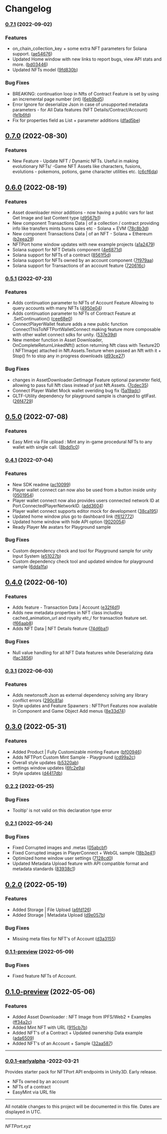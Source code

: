 # Changelog

### [0.7.1](https://github.com/nftport/nftport-unity/compare/v0.7.0...v0.7.1) (2022-09-02)


### Features

* on_chain_collection_key + some extra NFT parameters for Solana support. ([ae54676](https://github.com/nftport/nftport-unity/commit/ae546769a0b900c964bc265c08e89564e22a8ce3))
* Updated Home window with new links to report bugs, view API stats and more. ([bd03446](https://github.com/nftport/nftport-unity/commit/bd0344671a4b1b5c17b4a590fdd5393281e69e14))
* Updated NFTs model ([9fd830b](https://github.com/nftport/nftport-unity/commit/9fd830b8e2c059560da4cfe8a8994b7a6552315e))


### Bug Fixes

* BREAKING: continuation loop in Nfts of Contract Feature is set by using an incremental page number (int) ([6eb9bd5](https://github.com/nftport/nftport-unity/commit/6eb9bd522d0f4a0afd735c6fd60b7936b5295fdd))
* Error Ignore for deserialize Json in case of unsupported metadata parameters - for All Data features (NFT Details/Contract/Account) ([fe1b6fd](https://github.com/nftport/nftport-unity/commit/fe1b6fdd9b670afec8407cc443f6a92fc6ae64e9))
* Fix for properties field as List + parameter additions ([dfad5be](https://github.com/nftport/nftport-unity/commit/dfad5be31cc764968f4e628fdde95d3763dab29d))

## [0.7.0](https://github.com/nftport/nftport-unity/compare/v0.6.0...v0.7.0) (2022-08-30)


### Features

* New Feature - Update NFT / Dynamic NFTs. Useful in making evolutionary NFTs/ -Game NFT Assets like characters, fusions, evolutions - pokemons, potions, game character utilities etc. ([c6cf6da](https://github.com/nftport/nftport-unity/commit/c6cf6da399ecca00070da4b906ce387df0867961))

## [0.6.0](https://github.com/nftport/nftport-unity/compare/v0.5.1...v0.6.0) (2022-08-19)


### Features

* Asset downloader minor additions - now having a public vars for last Get Image and last Content type ([d9567b1](https://github.com/nftport/nftport-unity/commit/d9567b169b5b2c149f159f82364d84d57524230a))
* New component Transactions Data | of a collection / contract providing info like transfers mints burns sales etc - Solana + EVM ([78c8b3d](https://github.com/nftport/nftport-unity/commit/78c8b3d2d1a64715500e47f66599ec016ac827b3))
* New component Transactions Data | of an NFT -  Solana + Ethereum ([b2eea29](https://github.com/nftport/nftport-unity/commit/b2eea297bb50fc9690196eea5d6291e69522437e))
* NFTPort home window updates with new example projects ([a1a2479](https://github.com/nftport/nftport-unity/commit/a1a24790cbbe540923348949e4785589c0902411))
* Solana support for NFT Details component ([4e6871d](https://github.com/nftport/nftport-unity/commit/4e6871db39f799ab8bd43b2fe3d7e3d698904ec4))
* Solana support for NFTs of a contract ([8561f5d](https://github.com/nftport/nftport-unity/commit/8561f5d47ff3e0b0d69652b91c08b51cdbf9cf32))
* Solana support for NFTs owned by an account component ([7f979aa](https://github.com/nftport/nftport-unity/commit/7f979aaaeeead6e1cfbdc97ede900aa82d8e9b0b))
* Solana support for Transactions of an account feature ([720616c](https://github.com/nftport/nftport-unity/commit/720616c6e71b74a17f445ba344385660f03be3e6))

### [0.5.1](https://github.com/nftport/nftport-unity/compare/v0.5.0...v0.5.1) (2022-07-23)


### Features

* Adds continuation parameter to NFTs of Account Feature Allowing to query accounts with many NFTs ([4950e04](https://github.com/nftport/nftport-unity/commit/4950e04e4f873e9e2a45f026e8907845c647792f))
* Adds continuation parameter to NFTs of Contract Feature at .SetContinuation() ([cee68e0](https://github.com/nftport/nftport-unity/commit/cee68e0e2bba0ff949bfdad43acfbba37187e1cc))
* ConnectPlayerWallet feature adds a new public function ConnectThisToNFTPortWalletConnect making feature more composable with other wallet connect sdks for unity. ([537e39d](https://github.com/nftport/nftport-unity/commit/537e39d7590defdd0cd514450df5690e68c2df6c))
* New member function in Asset Downloader, OnCompleteReturnLinkedNft() action returning Nft class with Texture2D ( NFTImage) attached in Nft.Assets.Texture when passed an Nft with it + Stop() fn to stop any in progress downloads ([d93ce27](https://github.com/nftport/nftport-unity/commit/d93ce273c7708723dbc7937f7e1d6eae60423001))


### Bug Fixes

* changes in AssetDownloader.GetImage Feature optional parameter field, allowing to pass full Nft class instead of just Nft.Assets. ([7cdec35](https://github.com/nftport/nftport-unity/commit/7cdec35ddeb6d532504eb99a857f35efe9a5921b))
* Connect Player Wallet Mock wallet overiding bug fix ([5a19adc](https://github.com/nftport/nftport-unity/commit/5a19adc7398ebdc719c6add5ff207cfb8eb4a0a8))
* GLTF-Utility dependency for playground sample is changed to gtlFast. ([26f4729](https://github.com/nftport/nftport-unity/commit/26f4729e2b24e0d2ec579c725f01886d58919cde))

## [0.5.0](https://github.com/nftport/nftport-unity/compare/v0.4.1...v0.5.0) (2022-07-08)


### Features

* Easy Mint via File upload : Mint any in-game procedural NFTs to any wallet with single call. ([8bdd1c0](https://github.com/nftport/nftport-unity/commit/8bdd1c0229eb98dbaeaaff2a5753d4b4bd7f0132))

### [0.4.1](https://github.com/nftport/nftport-unity/compare/v0.4.0...v0.4.1) (2022-07-04)


### Features

* New SDK readme ([ac10099](https://github.com/nftport/nftport-unity/commit/ac1009968e225da6651b0f16f173b5cade690bc7))
* Player wallet connect can now also be used from a button inside unity ([0501954](https://github.com/nftport/nftport-unity/commit/0501954bcf7b9c9128b03912aad1325dfaaf0683))
* Player wallet connect now also provides users connected network ID at Port.ConnectedPlayerNetworkID. ([add3604](https://github.com/nftport/nftport-unity/commit/add3604015ca30f680d8092995f7ed7a11b186c0))
* Player wallet connect supports editor mock for development ([38ca195](https://github.com/nftport/nftport-unity/commit/38ca195a154d1fcd53329680f147430817bb34ca))
* Updated home window plus go to dashboard link ([f612772](https://github.com/nftport/nftport-unity/commit/f612772236537224496dc6c2706d3c8186a783b0))
* Updated home window with hide API option ([9020054](https://github.com/nftport/nftport-unity/commit/9020054ec1fe0bb852c00753b95b1a0b10dd1d97))
* Ready Player Me avatars for Playground sample


### Bug Fixes

* Custom dependency check and tool for Playground sample for unity Input System ([e51027b](https://github.com/nftport/nftport-unity/commit/e51027b62a487bea03ed19bfdcd2bd2049858de3))
* Custom dependency check tool and updated window for playground sample ([6dda1fa](https://github.com/nftport/nftport-unity/commit/6dda1fae4383ae2bb8f55514e2828b6dff4fe82f))

## [0.4.0](https://github.com/nftport/nftport-unity/compare/v0.3.1...v0.4.0) (2022-06-10)


### Features

* Adds feature - Transaction Data | Account ([e32f4d1](https://github.com/nftport/nftport-unity/commit/e32f4d176927e24d98093cdbb5fdfbbc7169822e))
* Adds new metadata properties in NFT class including cached_animation_url and royalty etc,/ for transaction feature set. ([f66aab8](https://github.com/nftport/nftport-unity/commit/f66aab8669f6d10a6fb1e475384f6a494342a83a))
* Adds NFT Data | NFT Details feature ([74d6ba1](https://github.com/nftport/nftport-unity/commit/74d6ba109eb780a52af02bc7ede3ba3b4fd258bd))


### Bug Fixes

* Null value handling for all NFT Data features while Deserializing data ([fac3856](https://github.com/nftport/nftport-unity/commit/fac38567df2ae50e4861e63184baaacbf5f7ee7c))

### [0.3.1](https://github.com/nftport/nftport-unity/compare/v0.3.0...v0.3.1) (2022-06-03)


### Features

* Adds newtonsoft Json as external dependency solving any library conflict errors ([290c81a](https://github.com/nftport/nftport-unity/commit/290c81aa17c148100c08c4946f9ecea4c011cd34))
* Style updates and Feature Spawners : NFTPort Features now available in Component and Game Object Add menus ([8e33d74](https://github.com/nftport/nftport-unity/commit/8e33d74d4438786743d55e358b81a418ff89298a))

## [0.3.0](https://github.com/nftport/nftport-unity/compare/v0.2.2...v0.3.0) (2022-05-31)


### Features

* Added  Product | Fully Customizable minting Feature ([bf00946](https://github.com/nftport/nftport-unity/commit/bf0094661fa686d9cf722354661df3428d2b2a83))
* Adds NFTPort Custom Mint Sample - Playground ([cd99a2c](https://github.com/nftport/nftport-unity/commit/cd99a2c7fe1efa9782809086673a5a5f5d7431f1))
* Overall style updates ([b5320ab](https://github.com/nftport/nftport-unity/commit/b5320abf80ecd3c15dd76630ad22b9040e9f1d4f))
* settings window updates ([6fc2e9a](https://github.com/nftport/nftport-unity/commit/6fc2e9a4e383e63a7cc5ed3735ba28b80354842d))
* Style updates ([d4417db](https://github.com/nftport/nftport-unity/commit/d4417dbd6f0156cd440455fd369f473739755dab))


### [0.2.2](https://github.com/nftport/nftport-unity/compare/v0.2.0...v0.2.2) (2022-05-25)


### Bug Fixes

* Tooltip' is not valid on this declaration type error

### [0.2.1](https://github.com/nftport/nftport-unity/compare/v0.2.0...v0.2.1) (2022-05-24)


### Bug Fixes

* Fixed Corrupted images and .metas ([05abcbf](https://github.com/nftport/nftport-unity/commit/05abcbf80a10dcd14d5a6863859945b5fdc72e1c))
* Fixed Corrupted images in PlayerConnect + WebGL  sample ([18b3e41](https://github.com/nftport/nftport-unity/commit/18b3e417ae16ba541ccc3ba2a1c402b454fb5da1))
* Optimized home window user settings ([7128cd0](https://github.com/nftport/nftport-unity/commit/7128cd0f3733cacedab14b3a6f1e15b1ab762531))
* Updated Metadata Upload feature with API compatible format and metadata standards ([83938c1](https://github.com/nftport/nftport-unity/commit/83938c137d3a29d78d1eadf8c19e0cbf810fd5e2))

## [0.2.0](https://github.com/nftport/nftport-unity/compare/v0.1.1-preview...v0.2.0) (2022-05-19)


### Features

* Added Storage | File Upload ([a6fd126](https://github.com/nftport/nftport-unity/commit/a6fd126a20371a5d9fbc26cf0298afd49d9e8c60))
* Added Storage | Metadata Upload ([d9e057b](https://github.com/nftport/nftport-unity/commit/d9e057b03c3991a71b7877d05ae70cc35ead15f4))


### Bug Fixes

* Missing meta files for NFT's of Account ([d3a3155](https://github.com/nftport/nftport-unity/commit/d3a31554471156c044cd71121991b36b1683d354))

### [0.1.1-preview](https://github.com/nftport/nftport-unity/compare/v0.1.0-preview...v0.1.1-preview) (2022-05-09)
### Bug Fixes

* Fixed feature NFTs of Account.
## [0.1.0-preview](https://github.com/nftport/nftport-unity/compare/v1.0.0...v0.1.0-preview) (2022-05-06)


### Features

* Added Asset Downloader : NFT Image from IPFS/Web2 + Examples ([ff34a2c](https://github.com/nftport/nftport-unity/commit/ff34a2c736c9d1b72dfb31d16689cbfed0c0483c))
* Added Mint NFT with URL ([915cb7b](https://github.com/nftport/nftport-unity/commit/915cb7ba8f5b73a69df26a6b773b7bcc63df0166))
* Added NFT's of a Contract + Updated ownership Data example ([ada6509](https://github.com/nftport/nftport-unity/commit/ada650900e642320c3f3665b18ced165356198a6))
* Added NFT's of an Account + Sample ([32aa587](https://github.com/nftport/nftport-unity/commit/32aa5877cde8b1c7760214bc72f0806ef0893d49))

-----

### [0.0.1-earlyalpha](https://github.com/nftport/nftport-unity/releases/tag/v0.0.1-earlyalpha) -2022-03-21

Provides starter pack for NFTPort API endpoints in Unity3D. Early release.

* NFTs owned by an account </br>
* NFTs of a contract </br>
* EasyMint via URL file </br>

-----
All notable changes to this project will be documented in this file. Dates are displayed in UTC.

-----
*NFTPort.xyz*
